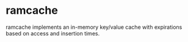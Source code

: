 # ramcache
ramcache implements an in-memory key/value cache with expirations based on access and insertion times. 
